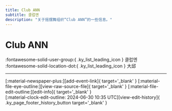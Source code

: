 ```yaml
---
title: Club ANN
subtitle: 클럽엔
description: "关于摇摆舞组织“Club ANN”的一些信息。"
---
```


# Club ANN

:fontawesome-solid-user-group:{ .ky_list_leading_icon } 클럽엔  
:fontawesome-solid-location-dot:{ .ky_list_leading_icon } 大邱  


---

<div class="ky_page_footer" markdown>
<div class="ky_page_footer_trailing" markdown="span">
[:material-newspaper-plus:][add-event-link]{ target='_blank' }
[:material-file-eye-outline:][view-raw-source-file]{ target='_blank' }
[:material-file-edit-outline:][edit-info]{ target='_blank' }
</div>
<div class="ky_page_footer_leading" markdown="span">
[:material-clock-edit-outline: 2024-06-30 10:35 UTC][view-edit-history]{ .ky_page_footer_history_button target='_blank' }
</div>
</div>

[add-event-link]: https://github.com/swingdance/events/issues/new?assignees=&labels=add+event&projects=&template=02-add_entity.yml&title=%5Bkr%5D%20%3CName%3E&region=kr&province=Deagu&city=Deagu&org_id=club-ann "添加活动"
[view-raw-source-file]: https://github.com/swingdance/orgs/blob/main/kr/club-ann.json "查看原始源文件"
[edit-info]: https://github.com/swingdance/orgs/issues/new?assignees=&labels=update+org&projects=&template=03-update_entity.yml&title=%5Bkr%5D%20Club%20ANN&region=kr&id=club-ann&name=Club%20ANN "编辑信息"

[view-edit-history]: https://github.com/swingdance/orgs/commits/main/kr/club-ann.json "查看编辑历史"
